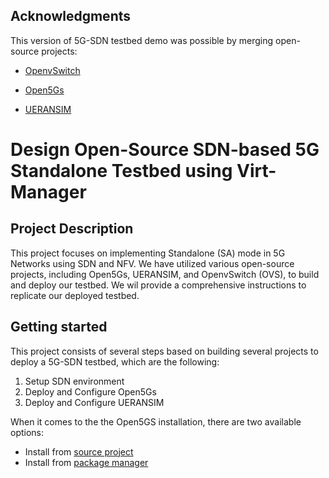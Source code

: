 ## Acknowledgments ##

This version of 5G-SDN testbed demo was possible by merging open-source projects: 

- [OpenvSwitch](https://github.com/openvswitch/ovs "OpenvSwitch")

- [Open5Gs](https://github.com/open5gs/open5gs "Open5Gs")

- [UERANSIM](https://github.com/aligungr/UERANSIM "UERANSIM")




# Design Open-Source SDN-based 5G Standalone Testbed using Virt-Manager #

## Project Description ##
This project focuses on implementing Standalone (SA) mode in 5G Networks using SDN and NFV. We have utilized various open-source projects, including Open5Gs, UERANSIM, and OpenvSwitch (OVS), to build and deploy our testbed. We wil provide a comprehensive instructions to replicate our deployed testbed. 

## Getting started ##
This project consists of several steps based on building several projects to deploy a 5G-SDN testbed, which are the following: 

1. Setup SDN environment
2. Deploy and Configure Open5Gs
3. Deploy and Configure UERANSIM 


When it comes to the the Open5GS installation, there are two available options:

* Install from [source project](https://github.com/adwise-fiu/5G-SDN-Testbed/tree/main/5G-SDN-Testbed-Virtmanager/source)
* Install from [package manager](https://github.com/adwise-fiu/5G-SDN-Testbed/tree/main/5G-SDN-Testbed-Virtmanager/package-manager)

